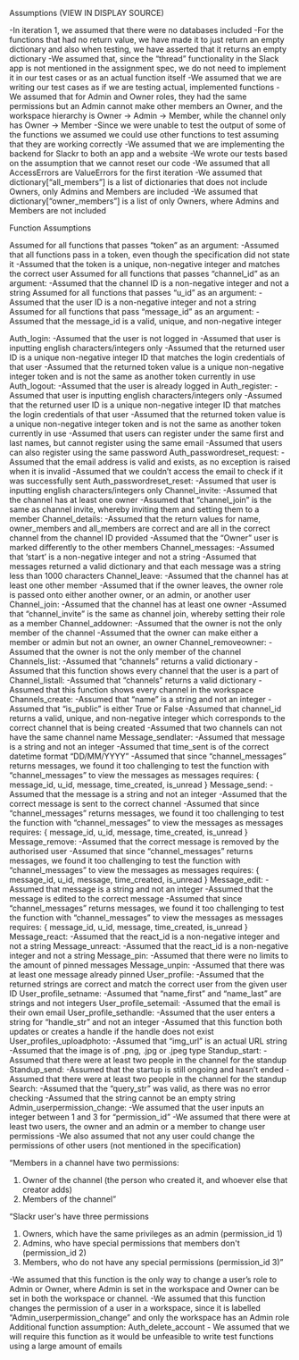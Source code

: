 Assumptions (VIEW IN DISPLAY SOURCE)

-In iteration 1, we assumed that there were no databases included
-For the functions that had no return value, we have made it to just return an empty dictionary and also when testing, we have asserted that it returns an empty dictionary
-We assumed that, since the “thread” functionality in the Slack app is not mentioned in the assignment spec, we do not need to implement it in our test cases or as an actual function itself
-We assumed that we are writing our test cases as if we are testing actual, implemented functions
-We assumed that for Admin and Owner roles, they had the same permissions but an Admin cannot make other members an Owner, and the workspace hierarchy is Owner -> Admin -> Member, while the channel only has Owner -> Member
-Since we were unable to test the output of some of the functions we assumed we could use other functions to test assuming that they are working correctly
-We assumed that we are implementing the backend for Slackr to both an app and a website
-We wrote our tests based on the assumption that we cannot reset our code
-We assumed that all AccessErrors are ValueErrors for the first iteration
-We assumed that dictionary[“all_members”] is a list of dictionaries that does not include Owners, only Admins and Members are included
-We assumed that dictionary[“owner_members”] is a list of only Owners, where Admins and Members are not included

Function Assumptions

Assumed for all functions that passes “token” as an argument:
-Assumed that all functions pass in a token, even though the specification did not state it
-Assumed that the token is a unique, non-negative integer and matches the correct user
Assumed for all functions that passes “channel_id” as an argument:
-Assumed that the channel ID is a non-negative integer and not a string
Assumed for all functions that passes “u_id” as an argument:
-Assumed that the user ID is a non-negative integer and not a string
Assumed for all functions that pass “message_id” as an argument:
-Assumed that the message_id is a valid, unique, and non-negative integer

Auth_login:
-Assumed that the user is not logged in
-Assumed that user is inputting english characters/integers only
-Assumed that the returned user ID is a unique non-negative integer ID that matches the login credentials of that user
-Assumed that the returned token value is a unique non-negative integer token and is not the same as another token currently in use
Auth_logout:
-Assumed that the user is already logged in
Auth_register:
-Assumed that user is inputting english characters/integers only
-Assumed that the returned user ID is a unique non-negative integer ID that matches the login credentials of that user
-Assumed that the returned token value is a unique non-negative integer token and is not the same as another token currently in use
-Assumed that users can register under the same first and last names, but cannot register using the same email
-Assumed that users can also register using the same password
Auth_passwordreset_request:
-Assumed that the email address is valid and exists, as no exception is raised when it is invalid
-Assumed that we couldn’t access the email to check if it was successfully sent
Auth_passwordreset_reset:
-Assumed that user is inputting english characters/integers only
Channel_invite:
-Assumed that the channel has at least one owner
-Assumed that “channel_join” is the same as channel invite, whereby inviting them and setting them to a member
Channel_details:
-Assumed that the return values for name, owner_members and all_members are correct and are all in the correct channel from the channel ID provided
-Assumed that the “Owner” user is marked differently to the other members
Channel_messages:
-Assumed that ‘start’ is a non-negative integer and not a string
-Assumed that messages returned a valid dictionary and that each message was a string less than 1000 characters
Channel_leave:
-Assumed that the channel has at least one other member
-Assumed that if the owner leaves, the owner role is passed onto either another owner, or an admin, or another user
Channel_join:
-Assumed that the channel has at least one owner
-Assumed that “channel_invite” is the same as channel join, whereby setting their role as a member
Channel_addowner:
-Assumed that the owner is not the only member of the channel
-Assumed that the owner can make either a member or admin but not an owner, an owner
Channel_removeowner:
-Assumed that the owner is not the only member of the channel
Channels_list:
-Assumed that “channels” returns a valid dictionary
-Assumed that this function shows every channel that the user is a part of
Channel_listall:
-Assumed that “channels” returns a valid dictionary
-Assumed that this function shows every channel in the workspace
Channels_create:
-Assumed that “name” is a string and not an integer
-Assumed that “is_public” is either True or False
-Assumed that channel_id returns a valid, unique, and non-negative integer which corresponds to the correct channel that is being created
-Assumed that two channels can not have the same channel name
Message_sendlater:
-Assumed that message is a string and not an integer
-Assumed that time_sent is of the correct datetime format “DD/MM/YYYY”
-Assumed that since “channel_messages” returns messages, we found it too challenging to test the function with “channel_messages” to view the messages as messages requires:
{ message_id, u_id, message, time_created, is_unread }
Message_send:
-Assumed that the message is a string and not an integer
-Assumed that the correct message is sent to the correct channel
-Assumed that since “channel_messages” returns messages, we found it too challenging to test the function with “channel_messages” to view the messages as messages requires:
{ message_id, u_id, message, time_created, is_unread }
Message_remove:
-Assumed that the correct message is removed by the authorised user
-Assumed that since “channel_messages” returns messages, we found it too challenging to test the function with “channel_messages” to view the messages as messages requires:
{ message_id, u_id, message, time_created, is_unread }
Message_edit:
-Assumed that message is a string and not an integer
-Assumed that the message is edited to the correct message
-Assumed that since “channel_messages” returns messages, we found it too challenging to test the function with “channel_messages” to view the messages as messages requires:
{ message_id, u_id, message, time_created, is_unread }
Message_react:
-Assumed that the react_id is a non-negative integer and not a string
Message_unreact:
-Assumed that the react_id is a non-negative integer and not a string
Message_pin:
-Assumed that there were no limits to the amount of pinned messages
Message_unpin:
-Assumed that there was at least one message already pinned
User_profile:
-Assumed that the returned strings are correct and match the correct user from the given user ID
User_profile_setname:
-Assumed that “name_first” and “name_last” are strings and not integers
User_profile_setemail:
-Assumed that the email is their own email
User_profile_sethandle:
-Assumed that the user enters a string for “handle_str” and not an integer
-Assumed that this function both updates or creates a handle if the handle does not exist 
User_profiles_uploadphoto:
-Assumed that “img_url” is an actual URL string
-Assumed that the image is of  .png, .jpg or .jpeg type
Standup_start:
-Assumed that there were at least two people in the channel for the standup
Standup_send:
-Assumed that the startup is still ongoing and hasn’t ended
-Assumed that there were at least two people in the channel for the standup
Search:
-Assumed that the “query_str” was valid, as there was no error checking
-Assumed that the string cannot be an empty string
Admin_userpermission_change:
-We assumed that the user inputs an integer between 1 and 3 for “permission_id”
-We assumed that there were at least two users, the owner and an admin or a member to change user permissions
-We also assumed that not any user could change the permissions of other users (not mentioned in the specification)

“Members in a channel have two permissions:
1) Owner of the channel (the person who created it, and whoever else that creator adds)
2) Members of the channel”

“Slackr user's have three permissions
1) Owners, which have the same privileges as an admin (permission_id 1)
2) Admins, who have special permissions that members don't (permission_id 2)
3) Members, who do not have any special permissions (permission_id 3)”

-We assumed that this function is the only way to change a user’s role to Admin or Owner, where Admin is set in the workspace and Owner can be set in both the workspace or channel.
-We assumed that this function changes the permission of a user in a workspace, since it is labelled “Admin_userpermission_change” and only the workspace has an Admin role
Additional function assumption: Auth_delete_account - We assumed that we will require this function as it would be unfeasible to write test functions using a large amount of emails
